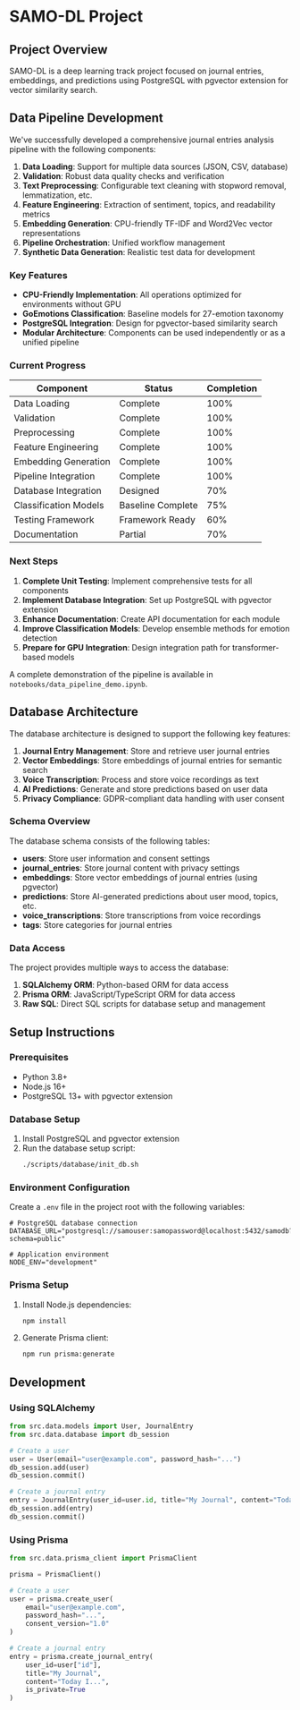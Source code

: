 # SAMO-DL Project

## Project Overview
SAMO-DL is a deep learning track project focused on journal entries, embeddings, and predictions using PostgreSQL with pgvector extension for vector similarity search.

## Data Pipeline Development

We've successfully developed a comprehensive journal entries analysis pipeline with the following components:

1. **Data Loading**: Support for multiple data sources (JSON, CSV, database)
2. **Validation**: Robust data quality checks and verification
3. **Text Preprocessing**: Configurable text cleaning with stopword removal, lemmatization, etc.
4. **Feature Engineering**: Extraction of sentiment, topics, and readability metrics
5. **Embedding Generation**: CPU-friendly TF-IDF and Word2Vec vector representations
6. **Pipeline Orchestration**: Unified workflow management
7. **Synthetic Data Generation**: Realistic test data for development

### Key Features

- **CPU-Friendly Implementation**: All operations optimized for environments without GPU
- **GoEmotions Classification**: Baseline models for 27-emotion taxonomy
- **PostgreSQL Integration**: Design for pgvector-based similarity search
- **Modular Architecture**: Components can be used independently or as a unified pipeline

### Current Progress

| Component | Status | Completion |
|-----------|--------|------------|
| Data Loading | Complete | 100% |
| Validation | Complete | 100% |
| Preprocessing | Complete | 100% |
| Feature Engineering | Complete | 100% |
| Embedding Generation | Complete | 100% |
| Pipeline Integration | Complete | 100% |
| Database Integration | Designed | 70% |
| Classification Models | Baseline Complete | 75% |
| Testing Framework | Framework Ready | 60% |
| Documentation | Partial | 70% |

### Next Steps

1. **Complete Unit Testing**: Implement comprehensive tests for all components
2. **Implement Database Integration**: Set up PostgreSQL with pgvector extension
3. **Enhance Documentation**: Create API documentation for each module
4. **Improve Classification Models**: Develop ensemble methods for emotion detection
5. **Prepare for GPU Integration**: Design integration path for transformer-based models

A complete demonstration of the pipeline is available in `notebooks/data_pipeline_demo.ipynb`.

## Database Architecture

The database architecture is designed to support the following key features:

1. **Journal Entry Management**: Store and retrieve user journal entries
2. **Vector Embeddings**: Store embeddings of journal entries for semantic search
3. **Voice Transcription**: Process and store voice recordings as text
4. **AI Predictions**: Generate and store predictions based on user data
5. **Privacy Compliance**: GDPR-compliant data handling with user consent

### Schema Overview

The database schema consists of the following tables:

- **users**: Store user information and consent settings
- **journal_entries**: Store journal content with privacy settings
- **embeddings**: Store vector embeddings of journal entries (using pgvector)
- **predictions**: Store AI-generated predictions about user mood, topics, etc.
- **voice_transcriptions**: Store transcriptions from voice recordings
- **tags**: Store categories for journal entries

### Data Access

The project provides multiple ways to access the database:

1. **SQLAlchemy ORM**: Python-based ORM for data access
2. **Prisma ORM**: JavaScript/TypeScript ORM for data access
3. **Raw SQL**: Direct SQL scripts for database setup and management

## Setup Instructions

### Prerequisites

- Python 3.8+
- Node.js 16+
- PostgreSQL 13+ with pgvector extension

### Database Setup

1. Install PostgreSQL and pgvector extension
2. Run the database setup script:
   ```bash
   ./scripts/database/init_db.sh
   ```

### Environment Configuration

Create a `.env` file in the project root with the following variables:

```
# PostgreSQL database connection
DATABASE_URL="postgresql://samouser:samopassword@localhost:5432/samodb?schema=public"

# Application environment
NODE_ENV="development"
```

### Prisma Setup

1. Install Node.js dependencies:
   ```bash
   npm install
   ```

2. Generate Prisma client:
   ```bash
   npm run prisma:generate
   ```

## Development

### Using SQLAlchemy

```python
from src.data.models import User, JournalEntry
from src.data.database import db_session

# Create a user
user = User(email="user@example.com", password_hash="...")
db_session.add(user)
db_session.commit()

# Create a journal entry
entry = JournalEntry(user_id=user.id, title="My Journal", content="Today I...")
db_session.add(entry)
db_session.commit()
```

### Using Prisma

```python
from src.data.prisma_client import PrismaClient

prisma = PrismaClient()

# Create a user
user = prisma.create_user(
    email="user@example.com", 
    password_hash="...", 
    consent_version="1.0"
)

# Create a journal entry
entry = prisma.create_journal_entry(
    user_id=user["id"],
    title="My Journal",
    content="Today I...",
    is_private=True
)
``` 